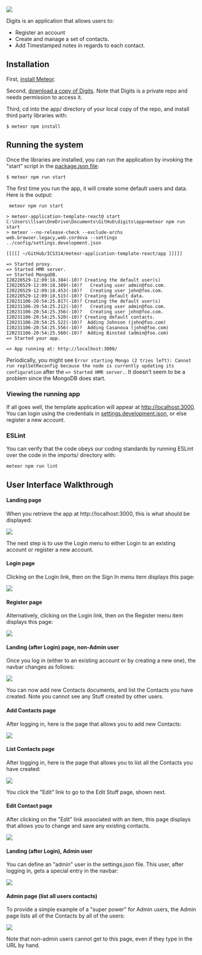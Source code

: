 <img src="doc/landing.png">

Digits is an application that allows users to:

  * Register an account
  * Create and manage a set of contacts.
  * Add Timestamped notes in regards to each contact.

## Installation

First, [install Meteor](https://www.meteor.com/install).

Second, [download a copy of Digits](https://github.com/lsanderson1/digits). Note that Digits is a private repo and needs permission to access it.

Third, cd into the app/ directory of your local copy of the repo, and install third party libraries with:

```
$ meteor npm install
```

## Running the system

Once the libraries are installed, you can run the application by invoking the "start" script in the [package.json file](https://github.com/ics-software-engineering/meteor-application-template-react/blob/master/app/package.json):

```
$ meteor npm run start
```

The first time you run the app, it will create some default users and data. Here is the output:

```
 meteor npm run start 

> meteor-application-template-react@ start C:\Users\llsan\OneDrive\Documents\GitHub\digits\app>meteor npm run start
> meteor --no-release-check --exclude-archs web.browser.legacy,web.cordova --settings ../config/settings.development.json

[[[[[ ~/GitHub/ICS314/meteor-application-template-react/app ]]]]]

=> Started proxy.                             
=> Started HMR server.                        
=> Started MongoDB.                           
I20220529-12:09:18.384(-10)? Creating the default user(s)
I20220529-12:09:18.389(-10)?   Creating user admin@foo.com.
I20220529-12:09:18.453(-10)?   Creating user john@foo.com.
I20220529-12:09:18.515(-10)? Creating default data.
I20231106-20:54:25.017(-10)? Creating the default user(s)
I20231106-20:54:25.212(-10)?   Creating user admin@foo.com.
I20231106-20:54:25.356(-10)?   Creating user john@foo.com.
I20231106-20:54:25.520(-10)? Creating default contacts.
I20231106-20:54:25.522(-10)?  Adding Johnson (john@foo.com)
I20231106-20:54:25.556(-10)?  Adding Casanova (john@foo.com)
I20231106-20:54:25.560(-10)?  Adding Binsted (admin@foo.com)
=> Started your app.

=> App running at: http://localhost:3000/
```

Periodically, you might see `Error starting Mongo (2 tries left): Cannot run replSetReconfig because the node is currently updating its configuration` after the `=> Started HMR server.`. It doesn't seem to be a problem since the MongoDB does start.

### Viewing the running app

If all goes well, the template application will appear at [http://localhost:3000](http://localhost:3000).  You can login using the credentials in [settings.development.json](https://github.com/ics-software-engineering/meteor-application-template-react/blob/main/config/settings.development.json), or else register a new account.

### ESLint

You can verify that the code obeys our coding standards by running ESLint over the code in the imports/ directory with:

```
meteor npm run lint
```

## User Interface Walkthrough

#### Landing page

When you retrieve the app at http://localhost:3000, this is what should be displayed:

<img src="doc/landing.png">

The next step is to use the Login menu to either Login to an existing account or register a new account.

#### Login page

Clicking on the Login link, then on the Sign In menu item displays this page:

<img src="login.png">

#### Register page

Alternatively, clicking on the Login link, then on the Register menu item displays this page:

<img src="doc/register.png">


#### Landing (after Login) page, non-Admin user

Once you log in (either to an existing account or by creating a new one), the navbar changes as follows:

<img src="doc/johnfoolanding.png">

You can now add new Contacts documents, and list the Contacts you have created. Note you cannot see any Stuff created by other users.

#### Add Contacts page

After logging in, here is the page that allows you to add new Contacts:

<img src="doc/addcontact.png">

#### List Contacts page

After logging in, here is the page that allows you to list all the Contacts you have created:

<img src="doc/listcontact.png">

You click the "Edit" link to go to the Edit Stuff page, shown next.

#### Edit Contact page

After clicking on the "Edit" link associated with an item, this page displays that allows you to change and save any existing contacts.

<img src="editcontact.png">

#### Landing (after Login), Admin user

You can define an "admin" user in the settings.json file. This user, after logging in, gets a special entry in the navbar:

<img src="doc/adminlanding.png">

#### Admin page (list all users contacts)

To provide a simple example of a "super power" for Admin users, the Admin page lists all of the Contacts by all of the users:

<img src="doc/adminusers.png">

Note that non-admin users cannot get to this page, even if they type in the URL by hand.
